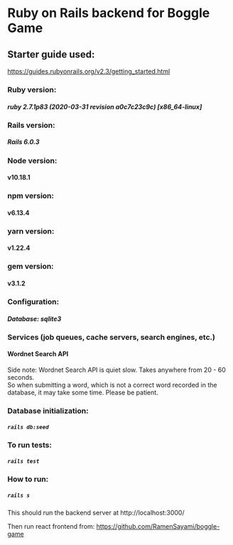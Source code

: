 # Ruby on Rails backend for Boggle Game

## Starter guide used:
https://guides.rubyonrails.org/v2.3/getting_started.html


### Ruby version:
##### ruby 2.7.1p83 (2020-03-31 revision a0c7c23c9c) [x86_64-linux]

### Rails version:
##### Rails 6.0.3

### Node version:
#### v10.18.1 

### npm version:
#### v6.13.4

### yarn version:
#### v1.22.4

### gem version:
#### v3.1.2

### Configuration:
##### Database: sqlite3

### Services (job queues, cache servers, search engines, etc.)<br/>
#### Wordnet Search API
Side note: Wordnet Search API is quiet slow. Takes anywhere from 20 - 60 seconds.<br/>
So when submitting a word, which is not a correct word recorded in the database, it may take some time. Please be patient.<br/>


### Database initialization:
##### `rails db:seed`

### To run tests:
##### `rails test`

### How to run:
##### `rails s`<br/>

This should run the backend server at http://localhost:3000/<br/>

Then run react frontend from: https://github.com/RamenSayami/boggle-game<br/>

